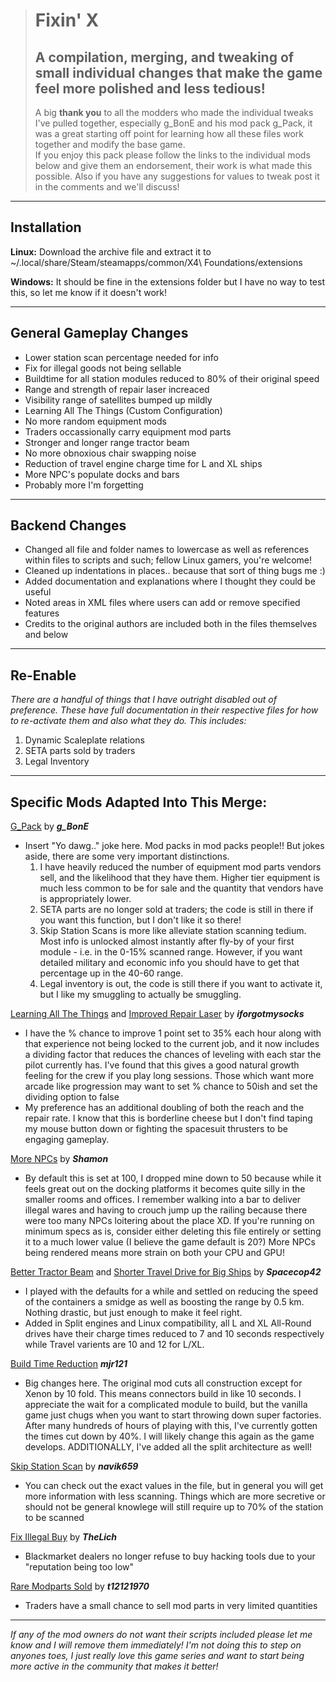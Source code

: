 ># Fixin' X
>## A compilation, merging, and tweaking of small individual changes that make the game feel more polished and less tedious!
>
>A big **thank you** to all the modders who made the individual tweaks I've pulled together, especially g_BonE and his mod pack g_Pack, it was a great starting off point for learning how all these files work together and modify the base game.  
>If you enjoy this pack please follow the links to the individual mods below and give them an endorsement, their work is what made this possible. Also if you have any suggestions for values to tweak post it in the comments and we'll discuss!

---

## Installation

**Linux:** Download the archive file and extract it to ~/.local/share/Steam/steamapps/common/X4\ Foundations/extensions  

**Windows:** It should be fine in the extensions folder but I have no way to test this, so let me know if it doesn't work!

---

## General Gameplay Changes

- Lower station scan percentage needed for info
- Fix for illegal goods not being sellable
- Buildtime for all station modules reduced to 80% of their original speed
- Range and strength of repair laser increaced
- Visibility range of satellites bumped up mildly
- Learning All The Things (Custom Configuration)
- No more random equipment mods
- Traders occassionally carry equipment mod parts
- Stronger and longer range tractor beam
- No more obnoxious chair swapping noise
- Reduction of travel engine charge time for L and XL ships
- More NPC's populate docks and bars
- Probably more I'm forgetting

---

## Backend Changes

- Changed all file and folder names to lowercase as well as references within files to scripts and such; fellow Linux gamers, you're welcome!
- Cleaned up indentations in places.. because that sort of thing bugs me :)
- Added documentation and explanations where I thought they could be useful
- Noted areas in XML files where users can add or remove specified features
- Credits to the original authors are included both in the files themselves and below

---

## Re-Enable

*There are a handful of things that I have outright disabled out of preference. These have full documentation in their respective files for how to re-activate them and also what they do. This includes:*

1. Dynamic Scaleplate relations
2. SETA parts sold by traders
3. Legal Inventory

--------------------------------------------------------------------------------------------------------------------------

## Specific Mods Adapted Into This Merge:

[G_Pack](https://www.nexusmods.com/x4foundations/mods/290) by ***g_BonE***  
- Insert "Yo dawg.." joke here. Mod packs in mod packs people!! But jokes aside, there are some very important distinctions.
    1. I have heavily reduced the number of equipment mod parts vendors sell, and the likelihood that they have them. Higher tier equipment is much less common to be for sale and the quantity that vendors have is appropriately lower.
    2. SETA parts are no longer sold at traders; the code is still in there if you want this function, but I don't like it so there!
    3. Skip Station Scans is more like alleviate station scanning tedium. Most info is unlocked almost instantly after fly-by of your first module - i.e. in the 0-15% scanned range. However, if you want detailed military and economic info you should have to get that percentage up in the 40-60 range.
    4. Legal inventory is out, the code is still there if you want to activate it, but I like my smuggling to actually be smuggling.

[Learning All The Things](https://www.nexusmods.com/x4foundations/mods/8) and [Improved Repair Laser](https://www.nexusmods.com/x4foundations/mods/5) by ***iforgotmysocks***  
- I have the % chance to improve 1 point set to 35% each hour along with that experience not being locked to the current job, and it now includes a dividing factor that reduces the chances of leveling with each star the pilot currently has. I've found that this gives a good natural growth feeling for the crew if you play long sessions. Those which want more arcade like progression may want to set % chance to 50ish and set the dividing option to false
- My preference has an additional doubling of both the reach and the repair rate. I know that this is borderline cheese but I don't find taping my mouse button down or fighting the spacesuit thrusters to be engaging gameplay.

[More NPCs](https://www.nexusmods.com/x4foundations/mods/96) by ***Shamon***  
- By default this is set at 100, I dropped mine down to 50 because while it feels great out on the docking platforms it becomes quite silly in the smaller rooms and offices. I remember walking into a bar to deliver illegal wares and having to crouch jump up the railing because there were too many NPCs loitering about the place XD. If you're running on minimum specs as is, consider either deleting this file entirely or setting it to a much lower value (I believe the game default is 20?) More NPCs being rendered means more strain on both your CPU and GPU!

[Better Tractor Beam](https://www.nexusmods.com/x4foundations/mods/55) and [Shorter Travel Drive for Big Ships](https://www.nexusmods.com/x4foundations/mods/99) by ***Spacecop42***  
- I played with the defaults for a while and settled on reducing the speed of the containers a smidge as well as boosting the range by 0.5 km. Nothing drastic, but just enough to make it feel right.
- Added in Split engines and Linux compatibility, all L and XL All-Round drives have their charge times reduced to 7 and 10 seconds respectively while Travel varients are 10 and 12 for L/XL.

[Build Time Reduction](https://www.nexusmods.com/x4foundations/mods/139) ***mjr121***  
- Big changes here. The original mod cuts all construction except for Xenon by 10 fold. This means connectors build in like 10 seconds. I appreciate the wait for a complicated module to build, but the vanilla game just chugs when you want to start throwing down super factories. After many hundreds of hours of playing with this, I've currently gotten the times cut down by 40%. I will likely change this again as the game develops. ADDITIONALLY, I've added all the split architecture as well!

[Skip Station Scan]() by ***navik659***  
- You can check out the exact values in the file, but in general you will get more information with less scanning. Things which are more secretive or should not be general knowlege will still require up to 70% of the station to be scanned

[Fix Illegal Buy]() by ***TheLich***  
- Blackmarket dealers no longer refuse to buy hacking tools due to your "reputation being too low"

[Rare Modparts Sold]() by ***t12121970***  
- Traders have a small chance to sell mod parts in very limited quantities


---

*If any of the mod owners do not want their scripts included please let me know and I will remove them immediately! I'm not doing this to step on anyones toes, I just really love this game series and want to start being more active in the community that makes it better!*